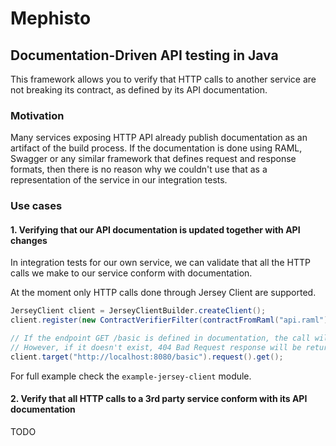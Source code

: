 # Mephisto

## Documentation-Driven API testing in Java

This framework allows you to verify that HTTP calls to another service are not breaking its contract, as defined by its API documentation.

### Motivation
Many services exposing HTTP API already publish documentation as an artifact of the build process. If the documentation
is done using RAML, Swagger or any similar framework that defines request and response formats, then there is no reason
why we couldn't use that as a representation of the service in our integration tests.

### Use cases
#### 1. Verifying that our API documentation is updated together with API changes
In integration tests for our own service, we can validate that all the HTTP calls we make to our service conform with documentation.

At the moment only HTTP calls done through Jersey Client are supported.

````java
JerseyClient client = JerseyClientBuilder.createClient();
client.register(new ContractVerifierFilter(contractFromRaml("api.raml")));

// If the endpoint GET /basic is defined in documentation, the call will work as expected.
// However, if it doesn't exist, 404 Bad Request response will be returned instead with description of the problem.
client.target("http://localhost:8080/basic").request().get();
````

For full example check the `example-jersey-client` module.

#### 2. Verify that all HTTP calls to a 3rd party service conform with its API documentation

TODO